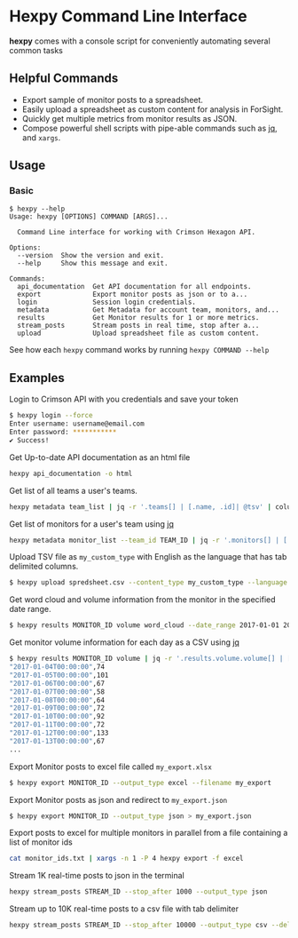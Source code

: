 Hexpy Command Line Interface
=============================

**hexpy** comes with a console script for conveniently automating several common tasks

## Helpful Commands

* Export sample of monitor posts to a spreadsheet.
* Easily upload a spreadsheet as custom content for analysis in ForSight.
* Quickly get multiple metrics from monitor results as JSON. 
* Compose powerful shell scripts with pipe-able commands such as [jq](https://stedolan.github.io/jq/), and `xargs`.

## Usage

### Basic

```
$ hexpy --help
Usage: hexpy [OPTIONS] COMMAND [ARGS]...

  Command Line interface for working with Crimson Hexagon API.

Options:
  --version  Show the version and exit.
  --help     Show this message and exit.

Commands:
  api_documentation  Get API documentation for all endpoints.
  export             Export monitor posts as json or to a...
  login              Session login credentials.
  metadata           Get Metadata for account team, monitors, and...
  results            Get Monitor results for 1 or more metrics.
  stream_posts       Stream posts in real time, stop after a...
  upload             Upload spreadsheet file as custom content.
```

See how each `hexpy` command works by running `hexpy COMMAND --help`

## Examples

Login to Crimson API with you credentials and save your token
```bash
$ hexpy login --force
Enter username: username@email.com
Enter password: ***********
✔ Success!
```

Get Up-to-date API documentation as an html file
```bash
hexpy api_documentation -o html
```

Get list of all teams a user's teams.
```bash
hexpy metadata team_list | jq -r '.teams[] | [.name, .id]| @tsv' | column -t -s $'\t'
```

Get list of monitors for a user's team using [jq](https://stedolan.github.io/jq/)
```bash
hexpy metadata monitor_list --team_id TEAM_ID | jq -r '.monitors[] | [.id, .name] | @tsv' | column -t -s $'\t'
```

Upload TSV file as `my_custom_type` with English as the language that has tab delimited columns.
```bash
$ hexpy upload spredsheet.csv --content_type my_custom_type --language en --delimiter '\t'
```

Get word cloud and volume information from the monitor in the specified date range.
```bash
$ hexpy results MONITOR_ID volume word_cloud --date_range 2017-01-01 2017-02-01
```

Get monitor volume information for each day  as a CSV using [jq](https://stedolan.github.io/jq/)
```bash
$ hexpy results MONITOR_ID volume | jq -r '.results.volume.volume[] | [.startDate, .numberOfDocuments] | @csv'
"2017-01-04T00:00:00",74
"2017-01-05T00:00:00",101
"2017-01-06T00:00:00",67
"2017-01-07T00:00:00",58
"2017-01-08T00:00:00",64
"2017-01-09T00:00:00",72
"2017-01-10T00:00:00",92
"2017-01-11T00:00:00",72
"2017-01-12T00:00:00",133
"2017-01-13T00:00:00",67
...
```

Export Monitor posts to excel file called `my_export.xlsx`
```bash
$ hexpy export MONITOR_ID --output_type excel --filename my_export
```

Export Monitor posts as json and redirect to `my_export.json`
```bash
$ hexpy export MONITOR_ID --output_type json > my_export.json
```

Export posts to excel for multiple monitors in parallel from a file containing a list of monitor ids
```bash
cat monitor_ids.txt | xargs -n 1 -P 4 hexpy export -f excel
```

Stream 1K real-time posts to json in the terminal
```bash
hexpy stream_posts STREAM_ID --stop_after 1000 --output_type json 
```

Stream up to 10K real-time posts to a csv file with tab delimiter 
```bash
hexpy stream_posts STREAM_ID --stop_after 10000 --output_type csv --delimiter '\t' > my_csv_file.csv
```
